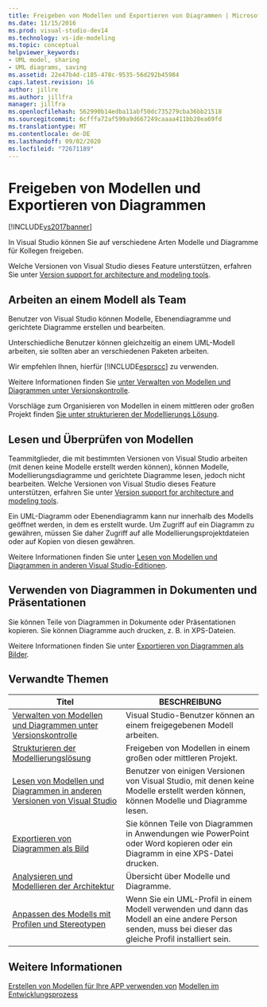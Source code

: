 ```yaml
---
title: Freigeben von Modellen und Exportieren von Diagrammen | Microsoft-Dokumentation
ms.date: 11/15/2016
ms.prod: visual-studio-dev14
ms.technology: vs-ide-modeling
ms.topic: conceptual
helpviewer_keywords:
- UML model, sharing
- UML diagrams, saving
ms.assetid: 22e47b4d-c185-478c-9535-56d292b45984
caps.latest.revision: 16
author: jillre
ms.author: jillfra
manager: jillfra
ms.openlocfilehash: 562990b14edba11abf50dc735279cba36bb21518
ms.sourcegitcommit: 6cfffa72af599a9d667249caaaa411bb28ea69fd
ms.translationtype: MT
ms.contentlocale: de-DE
ms.lasthandoff: 09/02/2020
ms.locfileid: "72671189"
---
```

# <a name="share-models-and-exporting-diagrams"></a>Freigeben von Modellen und Exportieren von Diagrammen
[!INCLUDE[vs2017banner](../includes/vs2017banner.md)]

In Visual Studio können Sie auf verschiedene Arten Modelle und Diagramme für Kollegen freigeben.

 Welche Versionen von Visual Studio dieses Feature unterstützen, erfahren Sie unter [Version support for architecture and modeling tools](../modeling/what-s-new-for-design-in-visual-studio.md#VersionSupport).

## <a name="working-on-a-model-as-a-team"></a>Arbeiten an einem Modell als Team
 Benutzer von Visual Studio können Modelle, Ebenendiagramme und gerichtete Diagramme erstellen und bearbeiten.

 Unterschiedliche Benutzer können gleichzeitig an einem UML-Modell arbeiten, sie sollten aber an verschiedenen Paketen arbeiten.

 Wir empfehlen Ihnen, hierfür [!INCLUDE[esprscc](../includes/esprscc-md.md)] zu verwenden.

 Weitere Informationen finden Sie [unter Verwalten von Modellen und Diagrammen unter Versionskontrolle](../modeling/manage-models-and-diagrams-under-version-control.md).

 Vorschläge zum Organisieren von Modellen in einem mittleren oder großen Projekt finden [Sie unter strukturieren der Modellierungs Lösung](../modeling/structure-your-modeling-solution.md).

## <a name="reading-and-reviewing-models"></a>Lesen und Überprüfen von Modellen
 Teammitglieder, die mit bestimmten Versionen von Visual Studio arbeiten (mit denen keine Modelle erstellt werden können), können Modelle, Modellierungsdiagramme und gerichtete Diagramme lesen, jedoch nicht bearbeiten.  Welche Versionen von Visual Studio dieses Feature unterstützen, erfahren Sie unter [Version support for architecture and modeling tools](../modeling/what-s-new-for-design-in-visual-studio.md#VersionSupport).

 Ein UML-Diagramm oder Ebenendiagramm kann nur innerhalb des Modells geöffnet werden, in dem es erstellt wurde. Um Zugriff auf ein Diagramm zu gewähren, müssen Sie daher Zugriff auf alle Modellierungsprojektdateien oder auf Kopien von diesen gewähren.

 Weitere Informationen finden Sie unter [Lesen von Modellen und Diagrammen in anderen Visual Studio-Editionen](../modeling/read-models-and-diagrams-in-other-visual-studio-editions.md).

## <a name="using-diagrams-in-documents-and-presentations"></a>Verwenden von Diagrammen in Dokumenten und Präsentationen
 Sie können Teile von Diagrammen in Dokumente oder Präsentationen kopieren. Sie können Diagramme auch drucken, z. B. in XPS-Dateien.

 Weitere Informationen finden Sie unter [Exportieren von Diagrammen als Bilder](../modeling/export-diagrams-as-images.md).

## <a name="related-topics"></a>Verwandte Themen

|Titel|BESCHREIBUNG|
|-----------|-----------------|
|[Verwalten von Modellen und Diagrammen unter Versionskontrolle](../modeling/manage-models-and-diagrams-under-version-control.md)|Visual Studio-Benutzer können an einem freigegebenen Modell arbeiten.|
|[Strukturieren der Modellierungslösung](../modeling/structure-your-modeling-solution.md)|Freigeben von Modellen in einem großen oder mittleren Projekt.|
|[Lesen von Modellen und Diagrammen in anderen Versionen von Visual Studio](../modeling/read-models-and-diagrams-in-other-visual-studio-editions.md)|Benutzer von einigen Versionen von Visual Studio, mit denen keine Modelle erstellt werden können, können Modelle und Diagramme lesen.|
|[Exportieren von Diagrammen als Bild](../modeling/export-diagrams-as-images.md)|Sie können Teile von Diagrammen in Anwendungen wie PowerPoint oder Word kopieren oder ein Diagramm in eine XPS-Datei drucken.|
|[Analysieren und Modellieren der Architektur](../modeling/analyze-and-model-your-architecture.md)|Übersicht über Modelle und Diagramme.|
|[Anpassen des Modells mit Profilen und Stereotypen](../modeling/customize-your-model-with-profiles-and-stereotypes.md)|Wenn Sie ein UML-Profil in einem Modell verwenden und dann das Modell an eine andere Person senden, muss bei dieser das gleiche Profil installiert sein.|

## <a name="see-also"></a>Weitere Informationen
 [Erstellen von Modellen für Ihre APP verwenden von](../modeling/create-models-for-your-app.md) [Modellen im Entwicklungsprozess](../modeling/use-models-in-your-development-process.md)
